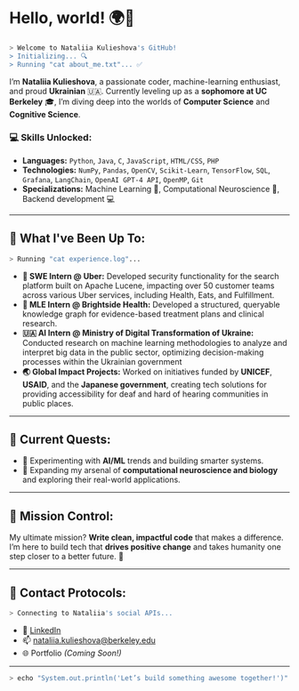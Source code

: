 # Hello, world! 🌍🚀  

```bash
> Welcome to Nataliia Kulieshova's GitHub!  
> Initializing... 🔍  
> Running "cat about_me.txt"... ✅
```

I’m **Nataliia Kulieshova**, a passionate coder, machine-learning enthusiast, and proud **Ukrainian** 🇺🇦. Currently leveling up as a **sophomore at UC Berkeley** 🎓, I’m diving deep into the worlds of **Computer Science** and **Cognitive Science**.  

### 💻 Skills Unlocked:
- **Languages:** `Python`, `Java`, `C`, `JavaScript`, `HTML/CSS`, `PHP`  
- **Technologies:** `NumPy`, `Pandas`, `OpenCV`, `Scikit-Learn`, `TensorFlow`, `SQL`, `Grafana`, `LangChain`, `OpenAI GPT-4 API`, `OpenMP`, `Git`  
- **Specializations:** Machine Learning 🤖, Computational Neuroscience 🧠, Backend development 💻  

---

## 🚀 What I've Been Up To:
```bash
> Running "cat experience.log"...
```
- **🚗 SWE Intern @ Uber:** Developed security functionality for the search platform built on Apache Lucene, impacting over 50 customer teams across various Uber services, including Health, Eats, and Fulfillment.
- **🧠 MLE Intern @ Brightside Health:** Developed a structured, queryable knowledge graph for evidence-based treatment plans and clinical research.
- **🇺🇦 AI Intern @ Ministry of Digital Transformation of Ukraine:** Conducted research on machine learning methodologies to analyze and interpret big data in the public sector, optimizing decision-making processes within the Ukrainian government
- **🌏 Global Impact Projects:** Worked on initiatives funded by **UNICEF**, **USAID**, and the **Japanese government**, creating tech solutions for providing accessibility for deaf and hard of hearing communities in public places.  

---

## 🔭 Current Quests:
- 🤖 Experimenting with **AI/ML** trends and building smarter systems.
- 🧠 Expanding my arsenal of **computational neuroscience and biology** and exploring their real-world applications.

---

## 🎯 Mission Control:
My ultimate mission? **Write clean, impactful code** that makes a difference. I’m here to build tech that **drives positive change** and takes humanity one step closer to a better future. 🌟  

---

## 📡 Contact Protocols:
```bash
> Connecting to Nataliia's social APIs...
```
- 💼 [LinkedIn](https://linkedin.com/in/nkulieshova)  
- 📫 nataliia.kulieshova@berkeley.edu
- 🌐 Portfolio *(Coming Soon!)*  

---
```bash
> echo "System.out.println('Let’s build something awesome together!')"  
```
